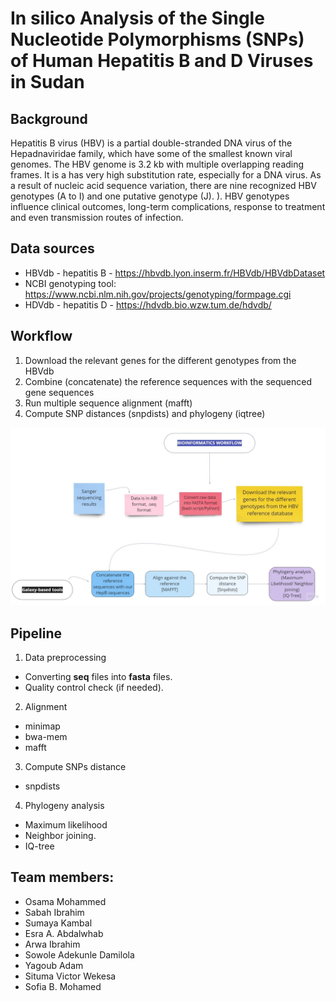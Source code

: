 # In silico Analysis of the Single Nucleotide Polymorphisms (SNPs) of Human Hepatitis **B** and **D** Viruses in Sudan

## Background
Hepatitis B virus (HBV) is a partial double-stranded DNA virus of the Hepadnaviridae family, which have some of the smallest known viral genomes. The HBV genome is 3.2 kb with multiple overlapping reading frames. It is a has very high substitution rate, especially for a DNA virus.  As a result of nucleic acid sequence variation, there are nine recognized HBV genotypes (A to I) and one putative genotype (J). ). HBV genotypes influence clinical outcomes, long-term complications, response to treatment and even transmission routes of infection.

## Data sources
* HBVdb - hepatitis B - https://hbvdb.lyon.inserm.fr/HBVdb/HBVdbDataset
* NCBI genotyping tool: https://www.ncbi.nlm.nih.gov/projects/genotyping/formpage.cgi
* HDVdb - hepatitis D - https://hdvdb.bio.wzw.tum.de/hdvdb/
## Workflow
1. Download the relevant genes for the different genotypes from the HBVdb
2. Combine (concatenate) the reference sequences with the sequenced gene sequences
3. Run multiple sequence alignment (mafft)
4. Compute SNP distances (snpdists) and phylogeny (iqtree)

![Overview diagram](workflow.jpg)
## Pipeline 
1. Data preprocessing
* Converting **seq** files into **fasta** files.
* Quality control check (if needed).
2. Alignment
* minimap
* bwa-mem
* mafft
3. Compute SNPs distance
* snpdists
4. Phylogeny analysis
* Maximum likelihood 
* Neighbor joining. 
* IQ-tree

## Team members:
- Osama Mohammed
- Sabah Ibrahim
- Sumaya Kambal
- Esra A. Abdalwhab
- Arwa Ibrahim
- Sowole Adekunle Damilola
- Yagoub Adam 
- Situma Victor Wekesa
- Sofia B. Mohamed
